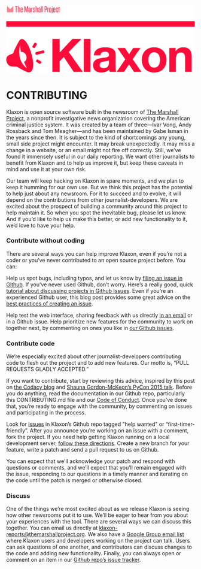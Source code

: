 [![](docs/klaxon_hero.png)](https://newsklaxon.org)

# CONTRIBUTING

Klaxon is open source software built in the newsroom of [The Marshall Project](https://www.themarshallproject.org/), a nonprofit investigative news organization covering the American criminal justice system. It was created by a team of three—Ivar Vong, Andy Rossback and Tom Meagher—and has been maintained by Gabe Isman in the years since then. It is subject to the kind of shortcomings any young, small side project might encounter. It may break unexpectedly. It may miss a change in a website, or an email might not fire off correctly. Still, we’ve found it immensely useful in our daily reporting. We want other journalists to benefit from Klaxon and to help us improve it, but keep these caveats in mind and use it at your own risk.

Our team will keep hacking on Klaxon in spare moments, and we plan to keep it humming for our own use. But we think this project has the potential to help just about any newsroom. For it to succeed and to evolve, it will depend on the contributions from other journalist-developers. We are excited about the prospect of building a community around this project to help maintain it. So when you spot the inevitable bug, please let us know. And if you’d like to help us make this better, or add new functionality to it, we’d love to have your help.

### Contribute without coding

There are several ways you can help improve Klaxon, even if you’re not a coder or you’ve never contributed to an open source project before. You can:

Help us spot bugs, including typos, and let us know by [filing an issue in Github](https://github.com/themarshallproject/klaxon/issues). If you’ve never used Github, don’t worry. Here’s a really good, quick [tutorial about discussing projects in Github Issues](https://youtu.be/KlrJVSJRUN4). Even if you’re an experienced Github user, this blog post provides some great advice on the [best practices of creating an issue](https://wiredcraft.com/blog/how-we-write-our-github-issues/).

Help test the web interface, sharing feedback with us directly [in an email](mailto:klaxon-reports@themarshallproject.org) or in a Github issue.
Help prioritize new features for the community to work on together next, by commenting on ones you like in [our Github issues](https://github.com/themarshallproject/klaxon/issues).

### Contribute code

We’re especially excited about other journalist-developers contributing code to flesh out the project and to add new features. Our motto is, “PULL REQUESTS GLADLY ACCEPTED.”

If you want to contribute, start by reviewing this advice, inspired by this post on [the Codacy blog](http://blog.codacy.com/2015/12/17/open-source-development-a-few-guidelines/) and [Shauna Gordon-McKeon’s PyCon 2015 talk](https://shaunagm.github.io/personal/pycon2015.html). Before you do anything, read the documentation in our Github repo, particularly this CONTRIBUTING.md file and our [Code of Conduct](CODE_OF_CONDUCT.md). Once you’ve done that, you’re ready to engage with the community, by commenting on issues and participating in the process.

Look for [issues](https://github.com/themarshallproject/klaxon/issues) in Klaxon’s Github repo tagged "help wanted" or “first-timer-friendly”. After you announce you’re working on an issue with a comment, fork the project. If you need help getting Klaxon running on a local development server, [follow these directions](DEVELOPING.md). Create a new branch for your feature, write a patch and send a pull request to us on Github. 

You can expect that we'll acknowledge your patch and respond with questions or comments, and we’ll expect that you’ll remain engaged with the issue, responding to our questions in a timely manner and iterating on the code until the patch is merged or otherwise closed.

### Discuss

One of the things we’re most excited about as we release Klaxon is seeing how other newsrooms put it to use. We’ll be eager to hear from you about your experiences with the tool. There are several ways we can discuss this together. You can email us directly at [klaxon-reports@themarshallproject.org](mailto:klaxon-reports@themarshallproject.org). We also have a [Google Group email list](https://groups.google.com/forum/#!forum/news-klaxon-users) where Klaxon users and developers working on the project can talk. Users can ask questions of one another, and contributors can discuss changes to the code and adding new functionality. Finally, you can always open or comment on an item in our [Github repo’s issue tracker](https://github.com/themarshallproject/klaxon/issues).